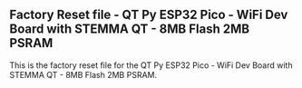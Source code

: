 ## Factory Reset file - QT Py ESP32 Pico - WiFi Dev Board with STEMMA QT - 8MB Flash 2MB PSRAM

This is the factory reset file for the QT Py ESP32 Pico - WiFi Dev Board with STEMMA QT - 8MB Flash 2MB PSRAM.